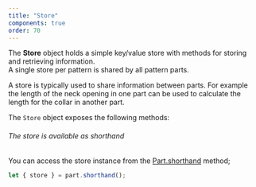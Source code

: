 ```yaml
---
title: "Store"
components: true
order: 70
---
```


The **Store** object holds a simple key/value store with 
methods for storing and retrieving information.  
A single store per pattern is shared by all pattern parts.

A store is typically used to share information between parts. For example
the length of the neck opening in one part can be used to calculate the 
length for the collar in another part.

The `Store` object exposes the following methods:

<ReadMore list />

<Tip>

###### The store is available as shorthand

You can access the store instance from the [Part.shorthand](/reference/api/part/shorthand/) method;

```js
let { store } = part.shorthand();
```

</Tip>
